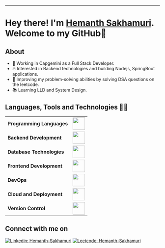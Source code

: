 <hr>

# Hey there! I'm <a href = "https://www.linkedin.com/in/hemanth-sakhamuri/">Hemanth Sakhamuri</a>. Welcome to my GitHub👋

## About
- 👔 Working in Capgemini as a Full Stack Developer.
- 🔥 Interested in Backend technologies and building Nodejs, SpringBoot applications.
- 🧠 Improving my problem-solving abilities by solving DSA questions on the leetcode.
- 📚 Learning LLD and System Design.

## Languages, Tools and Technologies 👨‍💻

<table>
	<tr>
	<td><strong>Programming Languages</strong></td>
	<td><img height=40 src = "https://skillicons.dev/icons?i=cpp,cs,java&theme=dark"></td>
</tr>
<tr>
	<td><strong>Backend Development</strong></td>
	<td><img height=40 src = "https://skillicons.dev/icons?i=nodejs,dotnet,spring,kafka&theme=dark"></td>
</tr>
<tr>
	<td><strong>Database Technologies</strong></td>
	<td><img height=40 src = "https://skillicons.dev/icons?i=postgresql,mongodb&theme=dark"></td>
</tr>
<tr>
	<td><strong>Frontend Development</strong></td>
	<td><img height=40 src = "https://skillicons.dev/icons?i=html,css,js,react" ></td>
</tr>
<tr>
	<td><strong>DevOps</strong></td>
	<td><img height=40 src = "https://skillicons.dev/icons?i=linux,docker,kubernetes&theme=dark"></td>
</tr>
<tr>
	<td><strong>Cloud and Deployment</strong></td>
	<td><img height=40 src = "https://skillicons.dev/icons?i=aws&theme=dark"></td>
</tr>

<tr>
	<td><strong>Version Control</strong></td>
	<td><img height=40 src = "https://skillicons.dev/icons?i=git,github&theme=dark"></td>
</tr>
</table>

## Connect with me on

[![Linkedin: Hemanth-Sakhamuri](https://img.shields.io/badge/LinkedIn-0077B5?style=for-the-badge&logo=linkedin&logoColor=white)](https://www.linkedin.com/in/hemanth-sakhamuri/) [![Leetcode: Hemanth-Sakhamuri](https://img.shields.io/badge/-LeetCode-FFA116?style=for-the-badge&logo=LeetCode&logoColor=black)](https://leetcode.com/hemanth7301/)
